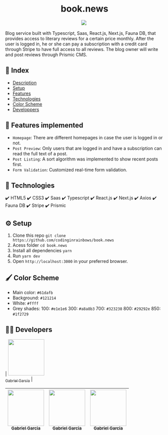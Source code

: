 <h1 align="center"> book.news </h1>

<p align="center">
<img src="http://img.shields.io/static/v1?label=STATUS&message=EM%20DESENVOLVIMENTO&color=GREEN&style=for-the-badge"/>
<img src"https://img.shields.io/github/stars/camilafernanda?style=social"/>
</p>

Blog service built with Typescript, Saas, React.js, Next.js, Fauna DB, that provides access to literary reviews for a certain price monthly. After the user is logged in, he or she can pay a subscription with a credit card through Stripe to have full access to all reviews. The blog owner will write and post reviews through Prismic CMS.

## :file_folder: Index

* [Description](#blog-service)
* [Setup](#setup-to-run)
* [Features](#features-implemented)
* [Technologies](#technologies-used)
* [Color Scheme](#colors)
* [Developpers](#devs)

## :hammer: Features implemented

- `Homepage`: There are different homepages in case the user is logged in or not.
- `Post Preview`: Only users that are logged in and have a subscription can read the full text of a post.
- `Post Listing`: A sort algorithm was implemented to show recent posts first.
- `Form Validation`: Customized real-time form validation.

## :rocket: Technologies

✔️ HTML5 
✔️ CSS3 
✔️ Saas
✔️ Typescript 
✔️ React.js
✔️ Next.js
✔️ Axios
✔️ Fauna DB
✔️ Stripe
✔️ Prismic

## :gear: Setup

1. Clone this repo `git clone https://github.com/codinginrainbows/book.news`
2. Acess folder `cd book.news`
3. Install all dependencies `yarn` 
4. Run `yarn dev`
5. Open `http://localhost:3000` in your preferred browser.

## :paintbrush: Color Scheme

* Main color: `#61dafb`
* Background: `#121214`
* White: `#ffff`
* Grey shades: 
100: `#e1e1e6`
300: `#a8a8b3`
700: `#323238`
800: `#29292e`
850: `#1f2729`

## :man_technologist: Developers

| [<img src="https://avatars.githubusercontent.com/u/82886646?v=4" width=115><br><sub>Gabriel Garcia</sub>](https://github.com/codinginrainbows) |

| [<img src="https://avatars.githubusercontent.com/u/82886646?v=4" width=115><br><sub>Gabriel Garcia</sub>](https://github.com/codinginrainbows) |  [<img src="https://avatars.githubusercontent.com/u/82886646?v=4" width=115><br><sub>Gabriel Garcia</sub>](https://github.com/codinginrainbows) |  [<img src="https://avatars.githubusercontent.com/u/82886646?v=4" width=115><br><sub>Gabriel Garcia</sub>](https://github.com/codinginrainbows) |
| :---: | :---: | :---: |
